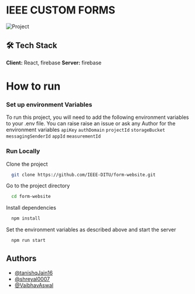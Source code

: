 
# IEEE CUSTOM FORMS
![Project](https://user-images.githubusercontent.com/90501372/211602026-36fefb10-83f1-42b3-805c-828e4fac6d44.png)
## 🛠 Tech Stack
**Client:** React, firebase
**Server:** firebase
# How to run
### Set up environment Variables
To run this project, you will need to add the following environment variables to your .env file. You can raise raise an issue or ask any Author for the environment variables
`apiKey`
`authDomain`
`projectId`
`storageBucket`
`messagingSenderId`
`appId`
`measurementId`
### Run Locally
Clone the project
```bash
  git clone https://github.com/IEEE-DITU/form-website.git
```
Go to the project directory
```bash
  cd form-website
```
Install dependencies
```bash
  npm install
```
Set the environment variables as described above and start the server
```bash
  npm run start
```
## Authors
- [@tanishqJain16](https://www.github.com/tanishqJain16)
- [@shreyal0007](https://www.github.com/shreyal0007)
- [@VaibhavAswal](https://www.github.com/VaibhavAswal)
